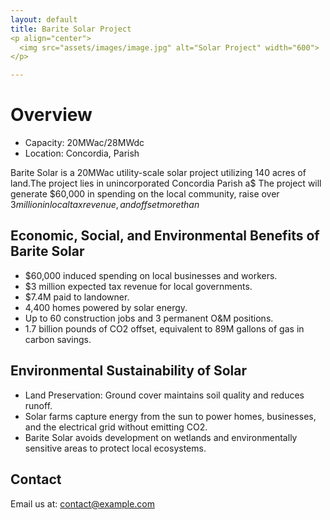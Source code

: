 ```yaml
---
layout: default
title: Barite Solar Project
<p align="center">
  <img src="assets/images/image.jpg" alt="Solar Project" width="600">
</p>

---
```


# Overview

- Capacity: 20MWac/28MWdc
- Location: Concordia, Parish

Barite Solar is a 20MWac utility-scale solar project utilizing 140 acres of land.The project lies in unincorporated Concordia Parish a$
The project will generate $60,000 in spending on the local community, raise over $3 million in local tax revenue, and offset more than$

## Economic, Social, and Environmental Benefits of Barite Solar

- $60,000 induced spending on local businesses and workers.
- $3 million expected tax revenue for local governments.
- $7.4M paid to landowner.
- 4,400 homes powered by solar energy.
- Up to 60 construction jobs and 3 permanent O&M positions.
- 1.7 billion pounds of CO2 offset, equivalent to 89M gallons of gas in carbon savings.

## Environmental Sustainability of Solar
- Land Preservation: Ground cover maintains soil quality and reduces runoff.
- Solar farms capture energy from the sun to power homes, businesses, and the electrical grid without emitting CO2.
- Barite Solar avoids development on wetlands and environmentally sensitive areas to protect local ecosystems.

## Contact
Email us at: contact@example.com


